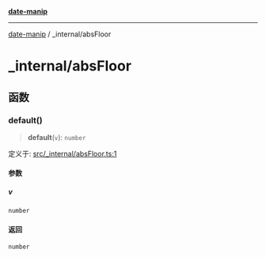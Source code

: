 [**date-manip**](../index.md)

***

[date-manip](../modules.md) / \_internal/absFloor

# \_internal/absFloor

## 函数

### default()

> **default**(`v`): `number`

定义于: [src/\_internal/absFloor.ts:1](https://github.com/fengxinming/date-manip/blob/3800a276ff67972284419177dad55ada4d463d78/src/_internal/absFloor.ts#L1)

#### 参数

##### v

`number`

#### 返回

`number`
